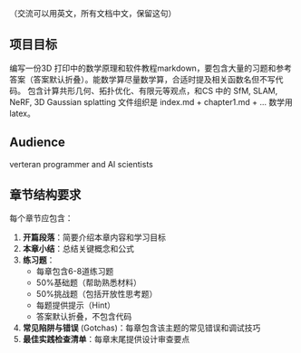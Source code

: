 （交流可以用英文，所有文档中文，保留这句）

## 项目目标
编写一份3D 打印中的数学原理和软件教程markdown，要包含大量的习题和参考答案（答案默认折叠）。能数学算尽量数学算，合适时提及相关函数名但不写代码。
包含计算共形几何、拓扑优化、有限元等观点，和CS 中的 SfM, SLAM, NeRF, 3D Gaussian splatting
文件组织是 index.md + chapter1.md + ...
数学用 latex。

## Audience
verteran programmer and AI scientists

## 章节结构要求
每个章节应包含：
1. **开篇段落**：简要介绍本章内容和学习目标
2. **本章小结**：总结关键概念和公式
3. **练习题**：
   - 每章包含6-8道练习题
   - 50%基础题（帮助熟悉材料）
   - 50%挑战题（包括开放性思考题）
   - 每题提供提示（Hint）
   - 答案默认折叠，不包含代码
4. **常见陷阱与错误** (Gotchas)：每章包含该主题的常见错误和调试技巧
5. **最佳实践检查清单**：每章末尾提供设计审查要点

